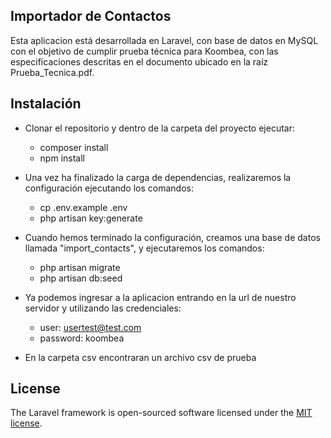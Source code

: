 ## Importador de Contactos

Esta aplicacion está desarrollada en Laravel, con base de datos en MySQL con el objetivo de cumplir prueba técnica para Koombea, con las especificaciones descritas en el documento ubicado en la raíz Prueba_Tecnica.pdf. 
## Instalación

- Clonar el repositorio y dentro de la carpeta del proyecto ejecutar:

    - composer install
    - npm install

- Una vez ha finalizado la carga de dependencias, realizaremos la configuración ejecutando los comandos:
    - cp .env.example .env
    - php artisan key:generate

- Cuando hemos terminado la configuración, creamos una base de datos llamada "import_contacts", y ejecutaremos los comandos:
    - php artisan migrate
    - php artisan db:seed

- Ya podemos ingresar a la aplicacion entrando en la url de nuestro servidor y utilizando las credenciales:
    - user: usertest@test.com
    - password: koombea

- En la carpeta csv encontraran un archivo csv de prueba

## License

The Laravel framework is open-sourced software licensed under the [MIT license](https://opensource.org/licenses/MIT).
